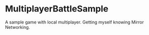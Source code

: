 # MultiplayerBattleSample
A sample game with local multiplayer. Getting myself knowing Mirror Networking.
